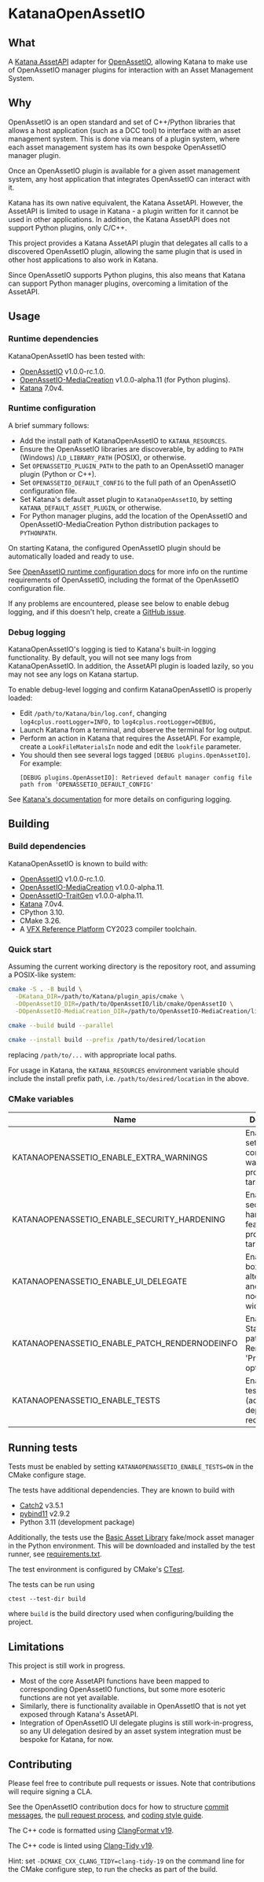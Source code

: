 # KatanaOpenAssetIO

## What

A [Katana AssetAPI](https://learn.foundry.com/katana/dev-guide/OpsAndOpScript/AssetAPI/index.html)
adapter for [OpenAssetIO](https://github.com/OpenAssetIO/OpenAssetIO),
allowing Katana to make use of OpenAssetIO manager plugins for
interaction with an Asset Management System.

## Why

OpenAssetIO is an open standard and set of C++/Python libraries that
allows a host application (such as a DCC tool) to interface with an
asset management system. This is done via means of a plugin system,
where each asset management system has its own bespoke OpenAssetIO
manager plugin.

Once an OpenAssetIO plugin is available for a given asset management
system, any host application that integrates OpenAssetIO can interact
with it.

Katana has its own native equivalent, the Katana AssetAPI. However, the
AssetAPI is limited to usage in Katana - a plugin written for it cannot
be used in other applications. In addition, the Katana AssetAPI does not
support Python plugins, only C/C++.

This project provides a Katana AssetAPI plugin that delegates all calls
to a discovered OpenAssetIO plugin, allowing the same plugin that is
used in other host applications to also work in Katana.

Since OpenAssetIO supports Python plugins, this also means that Katana
can support Python manager plugins, overcoming a limitation of the
AssetAPI.

## Usage

### Runtime dependencies

KatanaOpenAssetIO has been tested with:

- [OpenAssetIO](https://github.com/OpenAssetIO/OpenAssetIO)
  v1.0.0-rc.1.0.
- [OpenAssetIO-MediaCreation](https://github.com/OpenAssetIO/OpenAssetIO-MediaCreation)
  v1.0.0-alpha.11 (for Python plugins).
- [Katana](https://www.foundry.com/products/katana) 7.0v4.

### Runtime configuration

A brief summary follows:

* Add the install path of KatanaOpenAssetIO to `KATANA_RESOURCES`.
* Ensure the OpenAssetIO libraries are discoverable, by adding to 
  `PATH` (Windows) /`LD_LIBRARY_PATH` (POSIX), or otherwise.
* Set `OPENASSETIO_PLUGIN_PATH` to the path to an OpenAssetIO manager
  plugin (Python or C++).
* Set `OPENASSETIO_DEFAULT_CONFIG` to the full path of an OpenAssetIO
  configuration file.
* Set Katana's default asset plugin to `KatanaOpenAssetIO`, by setting
  `KATANA_DEFAULT_ASSET_PLUGIN`, or otherwise.
* For Python manager plugins, add the location of the OpenAssetIO and
  OpenAssetIO-MediaCreation Python distribution packages to 
  `PYTHONPATH`.

On starting Katana, the configured OpenAssetIO plugin should be
automatically loaded and ready to use.

See [OpenAssetIO runtime configuration docs](http://docs.openassetio.org/OpenAssetIO/runtime_configuration.html)
for more info on the runtime requirements of OpenAssetIO, including the
format of the OpenAssetIO configuration file.

If any problems are encountered, please see below to enable debug
logging, and if this doesn't help, create a [GitHub issue](https://github.com/TheFoundryVisionmongers/KatanaOpenAssetIO/issues).

### Debug logging

KatanaOpenAssetIO's logging is tied to Katana's built-in logging
functionality. By default, you will not see many logs from
KatanaOpenAssetIO. In addition, the AssetAPI plugin is loaded lazily, so
you may not see any logs on Katana startup.

To enable debug-level logging and confirm KatanaOpenAssetIO is properly
loaded:

* Edit `/path/to/Katana/bin/log.conf`, changing 
  `log4cplus.rootLogger=INFO,` to `log4cplus.rootLogger=DEBUG,`
* Launch Katana from a terminal, and observe the terminal for log
  output.
* Perform an action in Katana that requires the AssetAPI. For example,
  create a `LookFileMaterialsIn` node and edit the `lookfile` parameter.
* You should then see several logs tagged `[DEBUG plugins.OpenAssetIO]`.
  For example:
  ```
  [DEBUG plugins.OpenAssetIO]: Retrieved default manager config file path from 'OPENASSETIO_DEFAULT_CONFIG'
  ```

See [Katana's documentation](https://learn.foundry.com/katana/Content/tg/message_logging/message_logging.html)
for more details on configuring logging.


## Building

### Build dependencies

KatanaOpenAssetIO is known to build with:

- [OpenAssetIO](https://github.com/OpenAssetIO/OpenAssetIO)
  v1.0.0-rc.1.0.
- [OpenAssetIO-MediaCreation](https://github.com/OpenAssetIO/OpenAssetIO-MediaCreation)
  v1.0.0-alpha.11.
- [OpenAssetIO-TraitGen](https://github.com/OpenAssetIO/OpenAssetIO-TraitGen)
  v1.0.0-alpha.11.
- [Katana](https://www.foundry.com/products/katana) 7.0v4.
- CPython 3.10.
- CMake 3.26.
- A [VFX Reference Platform](https://vfxplatform.com/) CY2023 compiler
  toolchain.

### Quick start

Assuming the current working directory is the repository root, and
assuming a POSIX-like system:

```sh
cmake -S . -B build \
  -DKatana_DIR=/path/to/Katana/plugin_apis/cmake \
  -DOpenAssetIO_DIR=/path/to/OpenAssetIO/lib/cmake/OpenAssetIO \
  -DOpenAssetIO-MediaCreation_DIR=/path/to/OpenAssetIO-MediaCreation/lib/cmake/OpenAssetIO-MediaCreation
  
cmake --build build --parallel

cmake --install build --prefix /path/to/desired/location
```

replacing `/path/to/...` with appropriate local paths.

For usage in Katana, the `KATANA_RESOURCES` environment variable should
include the install prefix path, i.e. `/path/to/desired/location` in
the above.

### CMake variables

| Name                                          | Description                                                         | Default |
|-----------------------------------------------|---------------------------------------------------------------------|---------|
| KATANAOPENASSETIO_ENABLE_EXTRA_WARNINGS       | Enable a large set of compiler warnings for project targets         | ON      |
| KATANAOPENASSETIO_ENABLE_SECURITY_HARDENING   | Enable security hardening features for project targets              | ON      |
| KATANAOPENASSETIO_ENABLE_UI_DELEGATE          | Enable text box 'browser' alternative and Render node output widget | ON      |
| KATANAOPENASSETIO_ENABLE_PATCH_RENDERNODEINFO | Enable Startup script patching Render node 'Pre-Render' option      | ON      |
| KATANAOPENASSETIO_ENABLE_TESTS                | Enable unit tests (additional dependencies required)                | OFF     |

## Running tests

Tests must be enabled by setting `KATANAOPENASSETIO_ENABLE_TESTS=ON` in
the CMake configure stage.

The tests have additional dependencies. They are known to build with

- [Catch2](https://github.com/catchorg/Catch2) v3.5.1
- [pybind11](https://pybind11.readthedocs.io/en/stable/) v2.9.2
- Python 3.11 (development package)

Additionally, the tests use the [Basic Asset Library](https://github.com/OpenAssetIO/OpenAssetIO-Manager-BAL)
fake/mock asset manager in the Python environment. This will be
downloaded and installed by the test runner, see [requirements.txt](tests/resources/requirements.txt).

The test environment is configured by CMake's [CTest](https://cmake.org/cmake/help/latest/manual/ctest.1.html).

The tests can be run using
```
ctest --test-dir build
```
where `build` is the build directory used when configuring/building
the project.

## Limitations

This project is still work in progress.

* Most of the core AssetAPI functions have been mapped to corresponding
  OpenAssetIO functions, but some more esoteric functions are not yet
  available.
* Similarly, there is functionality available in OpenAssetIO that is not
  yet exposed through Katana's AssetAPI.
* Integration of OpenAssetIO UI delegate plugins is still
  work-in-progress, so any UI delegation desired by an asset system
  integration must be bespoke for Katana, for now.

## Contributing

Please feel free to contribute pull requests or issues. Note that
contributions will require signing a CLA.

See the OpenAssetIO contribution docs for how to structure
[commit messages](https://github.com/OpenAssetIO/OpenAssetIO/blob/main/doc/contributing/COMMITS.md),
the [pull request process](https://github.com/OpenAssetIO/OpenAssetIO/blob/main/doc/contributing/PULL_REQUESTS.md),
and [coding style guide](https://github.com/OpenAssetIO/OpenAssetIO/blob/main/doc/contributing/CODING_STYLE.md).

The C++ code is formatted using [ClangFormat v19](https://releases.llvm.org/19.1.0/tools/clang/docs/ClangFormat.html).

The C++ code is linted using [Clang-Tidy v19](https://releases.llvm.org/19.1.0/tools/clang/tools/extra/docs/clang-tidy/index.html).

Hint: set `-DCMAKE_CXX_CLANG_TIDY=clang-tidy-19` on the command line for
the CMake configure step, to run the checks as part of the build.